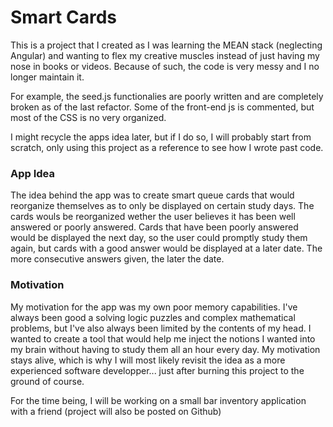 # Smart Cards

This is a project that I created as I was learning the MEAN stack (neglecting Angular) and wanting to flex my creative muscles instead of just having my nose in books or videos. Because of such, the code is very messy and I no longer maintain it. 

For example, the seed.js functionalies are poorly written and are completely broken as of the last refactor. Some of the front-end js is commented, but most of the CSS is no very organized.

I might recycle the apps idea later, but if I do so, I will probably start from scratch, only using this project as a reference to see how I wrote past code.

### App Idea

The idea behind the app was to create smart queue cards that would reorganize themselves as to only be displayed on certain study days. The cards wouls be reorganized wether the user believes it has been well answered or poorly answered. Cards that have been poorly answered would be displayed the next day, so the user could promptly study them again, but cards with a good answer would be displayed at a later date. The more consecutive answers given, the later the date.

### Motivation

My motivation for the app was my own poor memory capabilities. I've always been good a solving logic puzzles and complex mathematical problems, but I've also always been limited by the contents of my head. I wanted to create a tool that would help me inject the notions I wanted into my brain without having to study them all an hour every day. My motivation stays alive, which is why I will most likely revisit the idea as a more experienced software developper... just after burning this project to the ground of course.

For the time being, I will be working on a small bar inventory application with a friend (project will also be posted on Github)